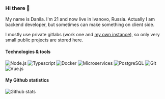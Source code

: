 ### Hi there 👋

My name is Danila. I'm 21 and now live in Ivanovo, Russia. Actually I am backend developer, but sometimes can make something on client side.

I mostly use private gitlabs (work one and [my own instance](https://git.wbydc.io)), so only very small public projects are stored here.

#### Technologies & tools
![Node.js](https://img.shields.io/badge/-Node.js-262626?style=flat-square&logo=Node.js)
![Typescript](https://img.shields.io/badge/-Typescript-262626?style=flat-square&logo=Typescript)
![Docker](https://img.shields.io/badge/-Docker-262626?style=flat-square&logo=Docker)
![Microservices](https://img.shields.io/badge/-Microservices-262626?style=flat-square&logo=Microservices)
![PostgreSQL](https://img.shields.io/badge/-PostgreSQL-262626?style=flat-square&logo=PostgreSQL)
![Git](https://img.shields.io/badge/-Git-262626?style=flat-square&logo=Git)
![Vue.js](https://img.shields.io/badge/-Vue.js-262626?style=flat-square&logo=Vue.js)

#### My Github statistics
![Github stats](https://github-readme-stats.vercel.app/api?username=wbydc&count_private=true&show_icons=true&line_height=25&include_all_commits=true&hide=contribs&hide_title=true&title_color=ffffff&bg_color=3b3c3d&text_color=b1aea6&icon_color=f0f0f0)